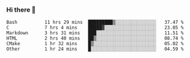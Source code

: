 ### Hi there 👋

<!--
**WShiBin/WShiBin** is a ✨ _special_ ✨ repository because its `README.md` (this file) appears on your GitHub profile.

Here are some ideas to get you started:

- 🔭 I’m currently working on ...
- 🌱 I’m currently learning ...
- 👯 I’m looking to collaborate on ...
- 🤔 I’m looking for help with ...
- 💬 Ask me about ...
- 📫 How to reach me: ...
- 😄 Pronouns: ...
- ⚡ Fun fact: ...
-->

<!--START_SECTION:waka-->

```text
Bash          11 hrs 29 mins  █████████▒░░░░░░░░░░░░░░░   37.47 %
C             7 hrs 4 mins    █████▓░░░░░░░░░░░░░░░░░░░   23.05 %
Markdown      3 hrs 31 mins   ███░░░░░░░░░░░░░░░░░░░░░░   11.51 %
HTML          2 hrs 40 mins   ██▒░░░░░░░░░░░░░░░░░░░░░░   08.74 %
CMake         1 hr 32 mins    █▒░░░░░░░░░░░░░░░░░░░░░░░   05.02 %
Other         1 hr 24 mins    █░░░░░░░░░░░░░░░░░░░░░░░░   04.59 %
```

<!--END_SECTION:waka-->
